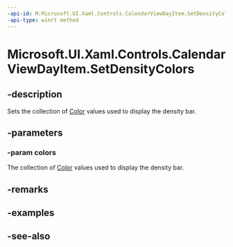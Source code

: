 ```yaml
---
-api-id: M:Microsoft.UI.Xaml.Controls.CalendarViewDayItem.SetDensityColors(Windows.Foundation.Collections.IIterable{Windows.UI.Color})
-api-type: winrt method
---
```


<!-- Method syntax
public void SetDensityColors(Windows.Foundation.Collections.IIterable<Windows.UI.Color> colors)
-->

# Microsoft.UI.Xaml.Controls.CalendarViewDayItem.SetDensityColors

## -description
Sets the collection of [Color](/uwp/api/windows.ui.color) values used to display the density bar.

## -parameters
### -param colors
The collection of [Color](/uwp/api/windows.ui.color) values used to display the density bar.

## -remarks

## -examples

## -see-also
